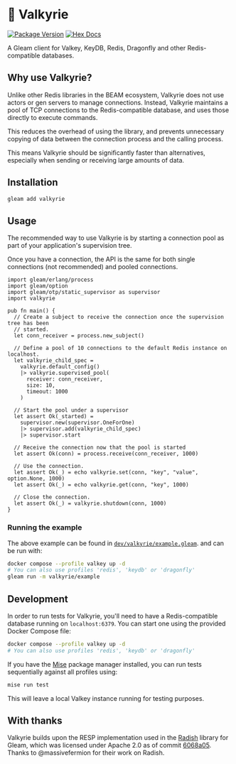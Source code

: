 # 🌌 Valkyrie

[![Package Version](https://img.shields.io/hexpm/v/valkyrie)](https://hex.pm/packages/valkyrie)
[![Hex Docs](https://img.shields.io/badge/hex-docs-ffaff3)](https://hexdocs.pm/valkyrie/)

A Gleam client for Valkey, KeyDB, Redis, Dragonfly and other Redis-compatible databases.

## Why use Valkyrie?

Unlike other Redis libraries in the BEAM ecosystem, Valkyrie does not use actors or
gen servers to manage connections. Instead, Valkyrie maintains a pool of TCP connections
to the Redis-compatible database, and uses those directly to execute commands.

This reduces the overhead of using the library, and prevents unnecessary copying of data
between the connection process and the calling process.

This means Valkyrie should be significantly faster than alternatives, especially when
sending or receiving large amounts of data.

## Installation

```sh
gleam add valkyrie
```

## Usage

The recommended way to use Valkyrie is by starting a connection pool as part of your
application's supervision tree.

Once you have a connection, the API is the same for both single connections (not
recommended) and pooled connections.

```gleam
import gleam/erlang/process
import gleam/option
import gleam/otp/static_supervisor as supervisor
import valkyrie

pub fn main() {
  // Create a subject to receive the connection once the supervision tree has been
  // started.
  let conn_receiver = process.new_subject()

  // Define a pool of 10 connections to the default Redis instance on localhost.
  let valkyrie_child_spec =
    valkyrie.default_config()
    |> valkyrie.supervised_pool(
      receiver: conn_receiver,
      size: 10,
      timeout: 1000
    )

  // Start the pool under a supervisor
  let assert Ok(_started) =
    supervisor.new(supervisor.OneForOne)
    |> supervisor.add(valkyrie_child_spec)
    |> supervisor.start

  // Receive the connection now that the pool is started
  let assert Ok(conn) = process.receive(conn_receiver, 1000)

  // Use the connection.
  let assert Ok(_) = echo valkyrie.set(conn, "key", "value", option.None, 1000)
  let assert Ok(_) = echo valkyrie.get(conn, "key", 1000)

  // Close the connection.
  let assert Ok(_) = valkyrie.shutdown(conn, 1000)
}
```

### Running the example

The above example can be found in
[`dev/valkyrie/example.gleam`](dev/valkyrie/example.gleam). and can be run with:

```bash
docker compose --profile valkey up -d
# You can also use profiles 'redis', 'keydb' or 'dragonfly'
gleam run -m valkyrie/example
```

## Development

In order to run tests for Valkyrie, you'll need to have a Redis-compatible database
running on `localhost:6379`. You can start one using the provided Docker Compose
file:

```bash
docker compose --profile valkey up -d
# You can also use profiles 'redis', 'keydb' or 'dragonfly'
```

If you have the [Mise](https://mise.jdx.dev/) package manager installed, you can run
tests sequentially against all profiles using:

```bash
mise run test
```

This will leave a local Valkey instance running for testing purposes.

## With thanks

Valkyrie builds upon the RESP implementation used in the
[Radish](https://github.com/massivefermion/radish) library for Gleam, which was
licensed under Apache 2.0 as of commit
[6068a05](https://github.com/massivefermion/radish/tree/6068a0525759c2930e6d88ddd04d0d87aada628e).
Thanks to @massivefermion for their work on Radish.
